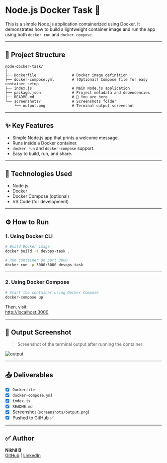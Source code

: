 # Node.js Docker Task 🚀

This is a simple Node.js application containerized using Docker. It demonstrates how to build a lightweight container image and run the app using both `docker run` and `docker-compose`.

---

## 📁 Project Structure

```
node-docker-task/
│
├── Dockerfile                # Docker image definition
├── docker-compose.yml        # (Optional) Compose file for easy container setup
├── index.js                  # Main Node.js application
├── package.json              # Project metadata and dependencies
├── README.md                 # 📄 You are here
└── screenshots/              # Screenshots folder
    └── output.png            # Terminal output screenshot
```

---

## ✨ Key Features

- Simple Node.js app that prints a welcome message.
- Runs inside a Docker container.
- `docker run` and `docker-compose` support.
- Easy to build, run, and share.

---

## 🔧 Technologies Used

- Node.js
- Docker
- Docker Compose (optional)
- VS Code (for development)

---

## ⚙️ How to Run

### 1. Using Docker CLI

```bash
# Build Docker image
docker build -t devops-task .

# Run container on port 3000
docker run -p 3000:3000 devops-task
```

---

### 2. Using Docker Compose

```bash
# Start the container using Docker Compose
docker-compose up
```

Then, visit:  
[http://localhost:3000](http://localhost:3000)

---

## 📸 Output Screenshot

> Screenshot of the terminal output after running the container:

![output](screenshots/output.png)

---

## 📤 Deliverables

- [x] `Dockerfile`
- [x] `docker-compose.yml`
- [x] `index.js`
- [x] `README.md`
- [x] Screenshot (`screenshots/output.png`)
- [x] Pushed to GitHub ✅

---

## ✅ Author

**Nikhil B**  
[GitHub](https://github.com/nikhil3939) | [LinkedIn](https://www.linkedin.com/in/nikhil-b-23b89327a)
